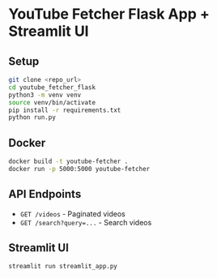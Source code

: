 # YouTube Fetcher Flask App + Streamlit UI

## Setup

```bash
git clone <repo_url>
cd youtube_fetcher_flask
python3 -m venv venv
source venv/bin/activate
pip install -r requirements.txt
python run.py
```

## Docker

```bash
docker build -t youtube-fetcher .
docker run -p 5000:5000 youtube-fetcher
```

## API Endpoints

- `GET /videos` - Paginated videos
- `GET /search?query=...` - Search videos

## Streamlit UI

```bash
streamlit run streamlit_app.py
```
